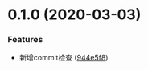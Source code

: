 # 0.1.0 (2020-03-03)


### Features

* 新增commit检查 ([944e5f8](https://github.com/yuanguandong/recompose/commit/944e5f8baa6cece3575b2237b754243346deb6d1))



